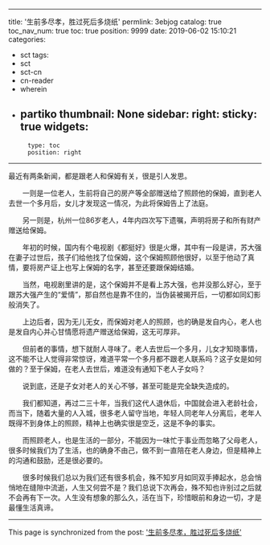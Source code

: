 
---
title: '生前多尽孝，胜过死后多烧纸'
permlink: 3ebjog
catalog: true
toc_nav_num: true
toc: true
position: 9999
date: 2019-06-02 15:10:21
categories:
- sct
tags:
- sct
- sct-cn
- cn-reader
- wherein
- partiko
thumbnail: None
sidebar:
    right:
        sticky: true
widgets:
    -
        type: toc
        position: right
---


最近有两条新闻，都是跟老人和保姆有关，很是引人发思。

　　一则是一位老人，生前将自己的房产等全部赠送给了照顾他的保姆，直到老人去世一个多月后，女儿才发现这一情况，为此将保姆告上了法庭。

　　另一则是，杭州一位86岁老人，4年内四次写下遗嘱，声明将房子和所有财产赠送给保姆。

　　年初的时候，国内有个电视剧《都挺好》很是火爆，其中有一段是讲，苏大强在妻子过世后，孩子们给他找了位保姆，这个保姆照顾他很好，以至于他动了真情，要将房产证上也写上保姆的名字，甚至还要跟保姆结婚。

　　当然，电视剧里讲的是，这个保姆并不是看上苏大强，也并没那么好心，至于跟苏大强产生的“爱情”，那自然也是靠不住的，当伪装被揭开后，一切都如同幻影般消失了。

　　上边后者，因为无儿无女，而保姆对老人的照顾，也的确是发自内心，老人也是发自内心并心甘情愿将遗产赠送给保姆，这无可厚非。

　　但前者的事情，想下就耐人寻味了。老人去世后一个多月，儿女才知晓事情，这不能不让人觉得非常惊讶，难道平常一个多月都不跟老人联系吗？这子女是如何做的？至于保姆，在老人去世后，难道没有通知下老人子女吗？

　　说到底，还是子女对老人的关心不够，甚至可能是完全缺失造成的。

　　我们都知道，再过二三十年，当我们这代人退休后，中国就会进入老龄社会，而当下，随着大量的人入城，很多老人留守当地，年轻人同老年人分离后，老年人既得不到身体上的照顾，精神上也确实很是空乏，这是不争的事实。

　　而照顾老人，也是生活的一部分，不能因为一味忙于事业而忽略了父母老人，很多时候我们为了生活，也的确身不由己，做不到一直陪在老人身边，但是精神上的沟通和鼓励，还是很必要的。

　　很多时候我们总以为我们还有很多机会，殊不知岁月如同双手捧起水，总会悄悄地在缝隙中流逝，人生又何尝不是？我们总说下次再会，殊不知也许别过之后就不会再有下一次。人生没有想象的那么久，活在当下，珍惜眼前和身边一切，才是最懂生活真谛。

- - -

This page is synchronized from the post: ['生前多尽孝，胜过死后多烧纸'](https://steemit.com/@rivalhw/3ebjog)

